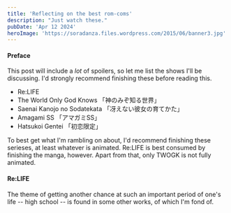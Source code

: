 ```yaml
---
title: 'Reflecting on the best rom-coms'
description: "Just watch these."
pubDate: 'Apr 12 2024'
heroImage: 'https://soradanza.files.wordpress.com/2015/06/banner3.jpg'
---
```


#### **Preface**
This post will include a *lot* of spoilers, so let me list the shows I'll be discussing. I'd strongly recommend finishing these before reading this.
<Markdown>
- Re:LIFE
- The World Only God Knows 「神のみぞ知る世界」
- Saenai Kanojo no Sodatekata 「冴えない彼女の育てかた」
- Amagami SS 「アマガミSS」
- Hatsukoi Gentei 「初恋限定」
</Markdown>
To best get what I'm rambling on about, I'd recommend finishing these serieses, at least whatever is animated. Re:LIFE is best consumed by finishing the manga, however. Apart from that, only TWOGK is not fully animated.  

#### **Re:LIFE**
The theme of getting another chance at such an important period of one's life -- high school -- is found in some other works, of which I'm fond of. 
